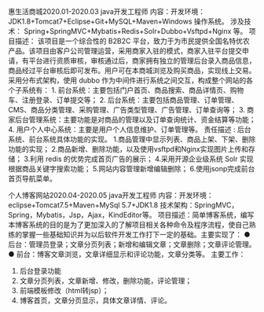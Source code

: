 惠生活商城2020.01-2020.03
java开发工程师
内容：开发环境： JDK1.8+Tomcat7+Eclipse+Git+MySQL+Maven+Windows 操作系统。
涉及技术： Spring+SpringMVC+Mybatis+Redis+Solr+Dubbo+Vsftpd+Nginx 等。
项目描述： 该项目是一个综合性的 B2B2C 平台，致力于为市民提供全国名特优农产品。该项目由客户公司管理运营，采用商家入驻的模式，商家入驻平台提交申请，有平台进行资质审核，审核通过后，商家拥有独立的管理后台录入商品信息，商品经过平台审核后即可发布。用户可在本商城浏览及购买商品，实现线上交易。采用分布式架构，使用 dubbo 作为中间件进行系统之间交互，构成整个网站的各个子系统有：
             1. 前台系统：主要包括门户首页、商品搜索、商品详情页、购物车、注册登录、订单提交等；
             2. 后台系统：主要包括商品管理、订单管理、CMS、商品分类管理、采购管理、广告类型管理、广告管理、订单查询等；
             3. 商家后台管理系统：主要功能是对商品的管理以及订单查询统计、资金结算等功能；
             4. 用户个人中心系统：主要是用户个人信息维护、订单管理等。
责任描述 :  后台系统、前台系统具体功能的实现。
1.商品管理中显示列表、商品上架、下架、删除功能的实现；
2.商品新增、删除功能，以及使用vsftpd和Nginx实现图片上传和存储；
3.利用 redis 的优势完成首页广告的展示；
4.采用开源企业级系统 Solr 实现根据商品关键字搜索功能；
5.网站内容管理新增编辑删除；
6.使用jsonp完成前台首页导航菜单。

个人博客网站2020.04-2020.05
java开发工程师
内容：开发环境：eclipse+Tomcat7.5+Maven+MySql 5.7+JDK1.8
技术架构：SpringMVC，Spring，Mybatis，Jsp，Ajax，KindEditor等。
项目描述：简单博客系统，编写本博客系统的目的是为了更加深入的了解项目相关各种命令及程序流程，使自己熟练的掌握一些基础知识并为以后软件开发工作打下一定的基础。主要实现了：
● 后台：管理员登录；文章分页列表；新增和编辑文章；文章删除；文章评论管理。
● 前台：博客文章浏览，文章详细显示和评论功能，文章分类等。
主要工作：
1. 后台登录功能
2. 文章分页列表，文章新增、修改，删除功能，评论管理；
3. 前端模板修改（html转jsp）；
4. 博客首页，文章分页显示，具体文章详情、评论。